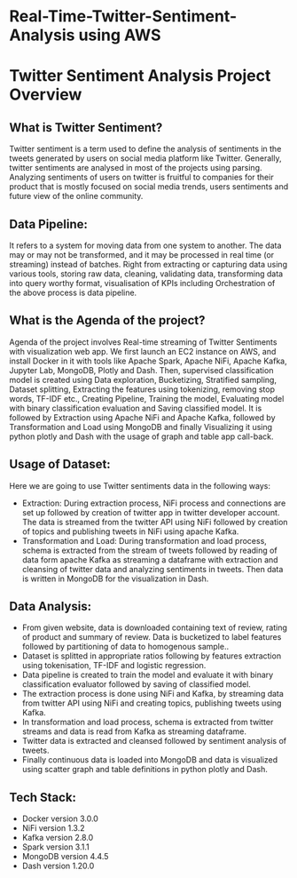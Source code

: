 # Real-Time-Twitter-Sentiment-Analysis using AWS
# Twitter Sentiment Analysis Project Overview
## What is Twitter Sentiment?
Twitter sentiment is a term used to define the analysis of sentiments in the tweets generated by users on social media platform like Twitter. Generally, twitter sentiments are analysed in most of the projects using parsing. Analyzing sentiments of users on twitter is fruitful to companies for their product that is mostly focused on social media trends, users sentiments and future view of the online community.
## Data Pipeline:
It refers to a system for moving data from one system to another. The data may or may not be transformed, and it may be processed in real time (or streaming) instead of batches. Right from extracting or capturing data using various tools, storing raw data, cleaning, validating data, transforming data into query worthy format, visualisation of KPIs including Orchestration of the above process is data pipeline.
## What is the Agenda of the project?
Agenda of the project involves Real-time streaming of Twitter Sentiments with visualization web app. We first launch an EC2 instance on AWS, and install Docker in it with tools like Apache Spark, Apache NiFi, Apache Kafka, Jupyter Lab, MongoDB, Plotly and Dash. Then, supervised classification model is created using Data exploration, Bucketizing, Stratified sampling, Dataset splitting, Extracting the features using tokenizing, removing stop words, TF-IDF etc., Creating Pipeline, Training the model, Evaluating model with binary classification evaluation and Saving classified model. It is followed by Extraction using Apache NiFi and Apache Kafka, followed by Transformation and Load using MongoDB and finally Visualizing it using python plotly and Dash with the usage of graph and table app call-back.
## Usage of Dataset:
Here we are going to use Twitter sentiments data in the following ways:
- Extraction: During extraction process, NiFi process and connections are set up followed by creation of twitter app in twitter developer account. The data is streamed from the twitter API using NiFi followed by creation of topics and publishing tweets in NiFi using apache Kafka.
- Transformation and Load: During transformation and load process, schema is extracted from the stream of tweets followed by reading of data form apache Kafka as streaming a dataframe with extraction and cleansing of twitter data and analyzing sentiments in tweets. Then data is written in MongoDB for the visualization in Dash.
## Data Analysis:
- From given website, data is downloaded containing text of review, rating of product and summary of review. Data is bucketized to label features followed by partitioning of data to homogenous sample..
- Dataset is splitted in appropriate ratios following by features extraction using tokenisation, TF-IDF and logistic regression.
- Data pipeline is created to train the model and evaluate it with binary classification evaluator followed by saving of classified model.
- The extraction process is done using NiFi and Kafka, by streaming data from twitter API using NiFi and creating topics, publishing tweets using Kafka.
- In transformation and load process, schema is extracted from twitter streams and data is read from Kafka as streaming dataframe.
- Twitter data is extracted and cleansed followed by sentiment analysis of tweets.
- Finally continuous data is loaded into MongoDB and data is visualized using scatter graph and table definitions in python plotly and Dash.
## Tech Stack:
- Docker version 3.0.0
- NiFi version 1.3.2
- Kafka version 2.8.0
- Spark version 3.1.1
- MongoDB version 4.4.5
- Dash version 1.20.0
